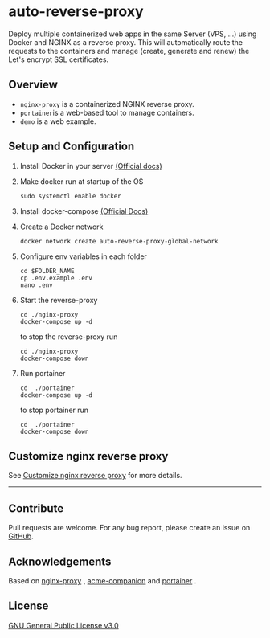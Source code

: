 # auto-reverse-proxy

Deploy multiple containerized web apps in the same Server (VPS, ...) using Docker and NGINX as a reverse proxy. This
will automatically route the requests to the containers and manage (create, generate and renew) the Let's encrypt SSL
certificates.

## Overview

- `nginx-proxy` is a containerized NGINX reverse proxy.
- `portainer`is a web-based tool to manage containers.
- `demo` is a web example.

## Setup and Configuration

1. Install Docker in your server [(Official docs)](https://docs.docker.com/engine/install/ubuntu/)

2. Make docker run at startup of the OS
   ```shell
   sudo systemctl enable docker
   ```

3. Install docker-compose [(Official Docs)](https://docs.docker.com/compose/install/)

4. Create a Docker network
   ```shell
   docker network create auto-reverse-proxy-global-network
   ```

5. Configure env variables in each folder
   ```shell
   cd $FOLDER_NAME
   cp .env.example .env
   nano .env
   ```

6. Start the reverse-proxy
   ```shell
   cd ./nginx-proxy
   docker-compose up -d
   ```
   to stop the reverse-proxy run
   ```shell
   cd ./nginx-proxy
   docker-compose down
   ```

7. Run portainer
   ```shell
   cd  ./portainer
   docker-compose up -d
   ```
   to stop portainer run
   ```shell
   cd  ./portainer
   docker-compose down
   ```

## Customize nginx reverse proxy

See [Customize nginx reverse proxy](./CUSTOMIZE.md) for more details.

-------------------------------------------------------------------------------------------

## Contribute

Pull requests are welcome. For any bug report, please create an issue
on [GitHub](https://github.com/naskio/auto-reverse-proxy).

## Acknowledgements

Based on [nginx-proxy](https://github.com/nginx-proxy/nginx-proxy)
, [acme-companion](https://github.com/nginx-proxy/acme-companion)
and [portainer](https://docs.portainer.io/v/ce-2.11/advanced/reverse-proxy/nginx)
.

## License

[GNU General Public License v3.0](./LICENSE)
